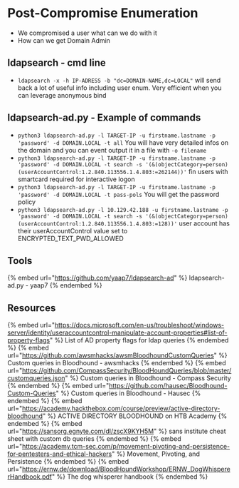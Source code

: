 # Post-Compromise Enumeration

- We compromised a user what can we do with it
- How can we get Domain Admin

## ldapsearch - cmd line

- `ldapsearch -x -h IP-ADRESS -b "dc=DOMAIN-NAME,dc=LOCAL"` will send back a lot of useful info including user enum. Very efficient when you can leverage anonymous bind

## ldapsearch-ad.py - Example of commands

- `python3 ldapsearch-ad.py -l TARGET-IP -u firstname.lastname -p 'password' -d DOMAIN.LOCAL -t all` You will have very detailed infos on the domain and you can event output it in a file with `-o filename`
- `python3 ldapsearch-ad.py -l TARGET-IP -u firstname.lastname -p 'password' -d DOMAIN.LOCAL -t search -s '(&(objectCategory=person)(userAccountControl:1.2.840.113556.1.4.803:=262144))'` fin users with smartcard required for interactive logon 
- `python3 ldapsearch-ad.py -l TARGET-IP -u firstname.lastname -p 'password' -d DOMAIN.LOCAL -t pass-pols` You will get the password policy
- `python3 ldapsearch-ad.py -l 10.129.42.188 -u firstname.lastname -p 'password' -d DOMAIN.LOCAL -t search -s '(&(objectCategory=person)(userAccountControl:1.2.840.113556.1.4.803:=128))'` user account has their userAccountControl value set to ENCRYPTED_TEXT_PWD_ALLOWED

## Tools

{% embed url="https://github.com/yaap7/ldapsearch-ad" %} ldapsearch-ad.py - yaap7 {% endembed %}


## Resources

{% embed url="https://docs.microsoft.com/en-us/troubleshoot/windows-server/identity/useraccountcontrol-manipulate-account-properties#list-of-property-flags" %} List of AD property flags for ldap queries {% endembed %}
{% embed url="https://github.com/awsmhacks/awsmBloodhoundCustomQueries" %} Custom queries in Bloodhound - awsmhacks {% endembed %}
{% embed url="https://github.com/CompassSecurity/BloodHoundQueries/blob/master/customqueries.json" %} Custom queries in Bloodhound - Compass Security {% endembed %}
{% embed url="https://github.com/hausec/Bloodhound-Custom-Queries" %} Custom queries in Bloodhound - Hausec {% endembed %}
{% embed url="https://academy.hackthebox.com/course/preview/active-directory-bloodhound" %} ACTIVE DIRECTORY BLOODHOUND on HTB Academy {% endembed %}
{% embed url="https://sansorg.egnyte.com/dl/zscX9KYH5M" %} sans institute cheat sheet with custom db queries {% endembed %}
{% embed url="https://academy.tcm-sec.com/p/movement-pivoting-and-persistence-for-pentesters-and-ethical-hackers" %} Movement, Pivoting, and Persistence {% endembed %}
{% embed url="https://ernw.de/download/BloodHoundWorkshop/ERNW_DogWhispererHandbook.pdf" %} The dog whisperer handbook {% endembed %}
